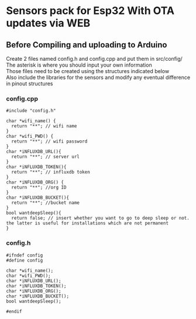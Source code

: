 # Sensors pack for Esp32 With OTA updates via WEB

## Before Compiling and uploading to Arduino
Create 2 files named config.h and config.cpp and put them in src/config/ \
The asterisk is where you should input your own information \
Those files need to be created using the structures indicated below \
Also include the libraries for the sensors and modify any eventual difference in pinout structures 
### config.cpp
```
#include "config.h"

char *wifi_name() {
  return "**"; // wifi name
}
char *wifi_PWD() {
  return "**"; // wifi password
}
char *iNFLUXDB_URL(){
  return "**"; // server url
}
char *iNFLUXDB_TOKEN(){
  return "**"; // influxdb token
}
char *iNFLUXDB_ORG() {
  return "**"; //org ID
}
char *iNFLUXDB_BUCKET(){
  return "**"; //bucket name
}
bool wantdeepSleep(){
  return false; // insert whether you want to go to deep sleep or not. the latter is useful for installations which are not permanent
}
```
### config.h
```
#ifndef config
#define config

char *wifi_name();
char *wifi_PWD();
char *iNFLUXDB_URL();
char *iNFLUXDB_TOKEN();
char *iNFLUXDB_ORG();
char *iNFLUXDB_BUCKET();
bool wantdeepSleep();

#endif
```
